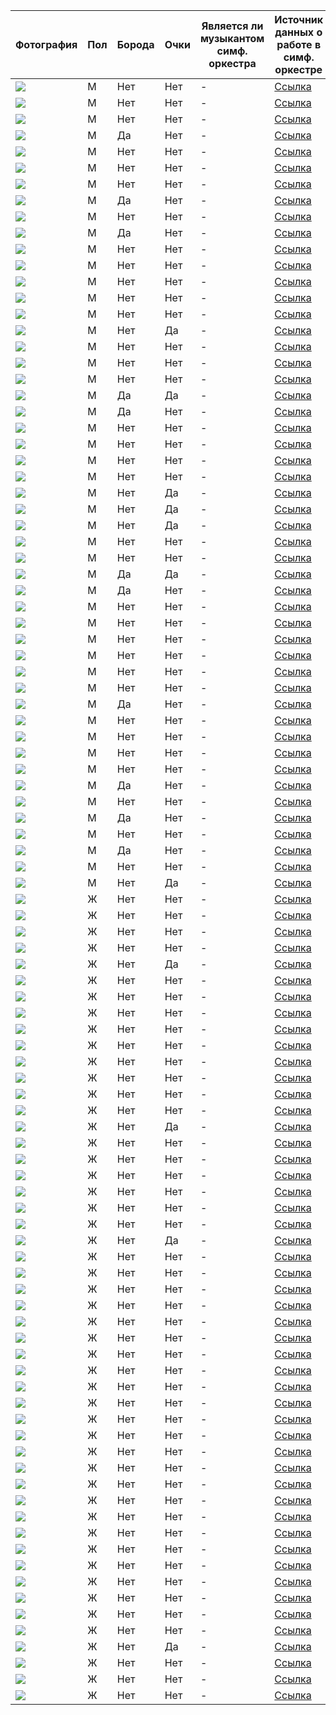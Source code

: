 |Фотография | Пол | Борода | Очки | Является ли музыкантом симф. оркестра | Источник данных о работе в симф. оркестре| Источник фото|
|---|---|---|---|---|---|---|
|![](image0.png)|М|Нет|Нет|-|[Ссылка](https://vk.com/muska2002)|[Ссылка](https://vk.com/muska2002)|
|![](image1.png)|М|Нет|Нет|-|[Ссылка](https://vk.com/ivan130399)|[Ссылка](https://vk.com/ivan130399)|
|![](image2.png)|М|Нет|Нет|-|[Ссылка](https://vk.com/barnir)|[Ссылка](https://vk.com/barnir)|
|![](image3.png)|М|Да|Нет|-|[Ссылка](https://vk.com/id12039053)|[Ссылка](https://vk.com/id12039053)|
|![](image4.png)|М|Нет|Нет|-|[Ссылка](https://vk.com/bogdan.beskrovniy)|[Ссылка](https://vk.com/bogdan.beskrovniy)|
|![](image5.png)|М|Нет|Нет|-|[Ссылка](https://vk.com/s.godovalov)|[Ссылка](https://vk.com/s.godovalov)|
|![](image6.png)|М|Нет|Нет|-|[Ссылка](https://vk.com/mik.smirnov)|[Ссылка](https://vk.com/mik.smirnov)|
|![](image7.png)|М|Да|Нет|-|[Ссылка](https://vk.com/nariman.aliev)|[Ссылка](https://vk.com/nariman.aliev)|
|![](image8.png)|М|Нет|Нет|-|[Ссылка](https://vk.com/antoni_vi)|[Ссылка](https://vk.com/antoni_vi)|
|![](image9.png)|М|Да|Нет|-|[Ссылка](https://vk.com/4lexey_nazarov)|[Ссылка](https://vk.com/4lexey_nazarov)|
|![](image10.png)|М|Нет|Нет|-|[Ссылка](https://vk.com/aaaaaaaaaaaron)|[Ссылка](https://vk.com/aaaaaaaaaaaron)|
|![](image11.png)|М|Нет|Нет|-|[Ссылка](https://vk.com/id138077821)|[Ссылка](https://vk.com/id138077821)|
|![](image12.png)|М|Нет|Нет|-|[Ссылка](https://vk.com/id797377)|[Ссылка](https://vk.com/id797377)|
|![](image13.png)|М|Нет|Нет|-|[Ссылка](https://vk.com/st1ser)|[Ссылка](https://vk.com/st1ser)|
|![](image14.png)|М|Нет|Нет|-|[Ссылка](https://vk.com/molodoi_178)|[Ссылка](https://vk.com/molodoi_178)|
|![](image15.png)|М|Нет|Да|-|[Ссылка](https://vk.com/i_nikiforoff)|[Ссылка](https://vk.com/i_nikiforoff)|
|![](image16.png)|М|Нет|Нет|-|[Ссылка](https://vk.com/shubinevgeniy)|[Ссылка](https://vk.com/shubinevgeniy)|
|![](image17.png)|М|Нет|Нет|-|[Ссылка](https://vk.com/id1413684)|[Ссылка](https://vk.com/id1413684)|
|![](image18.png)|М|Нет|Нет|-|[Ссылка](https://vk.com/antoshapianist)|[Ссылка](https://vk.com/antoshapianist)|
|![](image19.png)|М|Да|Да|-|[Ссылка](https://vk.com/eugenezinin)|[Ссылка](https://vk.com/eugenezinin)|
|![](image20.png)|М|Да|Нет|-|[Ссылка](https://vk.com/prima_balalayka)|[Ссылка](https://vk.com/prima_balalayka)|
|![](image21.png)|М|Нет|Нет|-|[Ссылка](https://vk.com/ivanrogachev98)|[Ссылка](https://vk.com/ivanrogachev98)|
|![](image22.png)|М|Нет|Нет|-|[Ссылка](https://vk.com/dencello)|[Ссылка](https://vk.com/dencello)|
|![](image25.png)|М|Нет|Нет|-|[Ссылка](https://vk.com/maxim_daminov)|[Ссылка](https://vk.com/maxim_daminov)|
|![](image29.png)|М|Нет|Нет|-|[Ссылка](https://vk.com/khazan.music)|[Ссылка](https://vk.com/khazan.music)|
|![](image30.png)|М|Нет|Да|-|[Ссылка](https://vk.com/ipiano)|[Ссылка](https://vk.com/ipiano)|
|![](image31.png)|М|Нет|Да|-|[Ссылка](https://vk.com/hwheart)|[Ссылка](https://vk.com/hwheart)|
|![](image32.png)|М|Нет|Да|-|[Ссылка](https://vk.com/p.ryabkov99)|[Ссылка](https://vk.com/p.ryabkov99)|
|![](image33.png)|М|Нет|Нет|-|[Ссылка](https://vk.com/alxndrfrsv)|[Ссылка](https://vk.com/alxndrfrsv)|
|![](image34.png)|М|Нет|Нет|-|[Ссылка](https://vk.com/stanis993)|[Ссылка](https://vk.com/stanis993)|
|![](image35.png)|М|Да|Да|-|[Ссылка](https://vk.com/izlomdoc)|[Ссылка](https://vk.com/izlomdoc)|
|![](image36.jpg)|М|Да|Нет|-|[Ссылка](https://vk.com/id1094145)|[Ссылка](https://vk.com/id1094145)|
|![](image37.png)|М|Нет|Нет|-|[Ссылка](https://vk.com/id81654712)|[Ссылка](https://vk.com/id81654712)|
|![](image39.png)|М|Нет|Нет|-|[Ссылка](https://vk.com/id4142923)|[Ссылка](https://vk.com/id4142923)|
|![](image40.png)|М|Нет|Нет|-|[Ссылка](https://vk.com/angel_wang)|[Ссылка](https://vk.com/angel_wang)|
|![](image41.png)|М|Нет|Нет|-|[Ссылка](https://vk.com/igorshumaev)|[Ссылка](https://vk.com/igorshumaev)|
|![](image42.png)|М|Нет|Нет|-|[Ссылка](https://vk.com/tenorediforza2000)|[Ссылка](https://vk.com/tenorediforza2000)|
|![](image43.png)|М|Нет|Нет|-|[Ссылка](https://vk.com/id115807304)|[Ссылка](https://vk.com/id115807304)|
|![](image46.png)|М|Да|Нет|-|[Ссылка](https://vk.com/dmitry_borodin_violin)|[Ссылка](https://vk.com/dmitry_borodin_violin)|
|![](image47.png)|М|Нет|Нет|-|[Ссылка](https://vk.com/vandoren56)|[Ссылка](https://vk.com/vandoren56)|
|![](image48.png)|М|Нет|Нет|-|[Ссылка](https://vk.com/id1468387)|[Ссылка](https://vk.com/id1468387)|
|![](image49.png)|М|Нет|Нет|-|[Ссылка](https://vk.com/id3893228)|[Ссылка](https://vk.com/id3893228)|
|![](image50.png)|М|Нет|Нет|-|[Ссылка](https://vk.com/mgas_fm)|[Ссылка](https://vk.com/mgas_fm)|
|![](image51.png)|М|Да|Нет|-|[Ссылка](https://vk.com/aludevig)|[Ссылка](https://vk.com/aludevig)|
|![](image53.png)|М|Нет|Нет|-|[Ссылка](https://vk.com/tsp13)|[Ссылка](https://vk.com/tsp13)|
|![](image54.png)|М|Да|Нет|-|[Ссылка](https://vk.com/id8126513)|[Ссылка](https://vk.com/id8126513)|
|![](image55.png)|М|Нет|Нет|-|[Ссылка](https://vk.com/fagotist)|[Ссылка](https://vk.com/fagotist)|
|![](image56.png)|М|Да|Нет|-|[Ссылка](https://vk.com/redheadboy007)|[Ссылка](https://vk.com/redheadboy007)|
|![](image57.png)|М|Нет|Нет|-|[Ссылка](https://vk.com/id7177128)|[Ссылка](https://vk.com/id7177128)|
|![](image58.png)|М|Нет|Да|-|[Ссылка](https://vk.com/brabuzzzz)|[Ссылка](https://vk.com/brabuzzzz)|
|![](image59.jpeg)|Ж|Нет|Нет|-|[Ссылка](https://vk.com/id173440658)|[Ссылка](https://vk.com/id173440658)|
|![](image60.jpeg)|Ж|Нет|Нет|-|[Ссылка](https://vk.com/eylieeeee)|[Ссылка](https://vk.com/eylieeeee)|
|![](image61.jpeg)|Ж|Нет|Нет|-|[Ссылка](https://vk.com/milena__gia)|[Ссылка](https://vk.com/milena__gia)|
|![](image64.jpeg)|Ж|Нет|Нет|-|[Ссылка](https://vk.com/id74985909)|[Ссылка](https://vk.com/id74985909)|
|![](image65.jpeg)|Ж|Нет|Да|-|[Ссылка](https://vk.com/le_space)|[Ссылка](https://vk.com/le_space)|
|![](image66.jpeg)|Ж|Нет|Нет|-|[Ссылка](https://vk.com/id6576592)|[Ссылка](https://vk.com/id6576592)|
|![](image67.jpeg)|Ж|Нет|Нет|-|[Ссылка](https://vk.com/tatatimberlake)|[Ссылка](https://vk.com/tatatimberlake)|
|![](image68.jpeg)|Ж|Нет|Нет|-|[Ссылка]()|[Ссылка]()|
|![](image69.jpeg)|Ж|Нет|Нет|-|[Ссылка](https://vk.com/gilanyusha)|[Ссылка](https://vk.com/gilanyusha)|
|![](image70.jpeg)|Ж|Нет|Нет|-|[Ссылка](https://vk.com/id178488035)|[Ссылка](https://vk.com/id178488035)|
|![](image71.jpeg)|Ж|Нет|Нет|-|[Ссылка](https://vk.com/aa.safronova)|[Ссылка](https://vk.com/aa.safronova)|
|![](image73.jpeg)|Ж|Нет|Нет|-|[Ссылка](https://vk.com/marykkk3)|[Ссылка](https://vk.com/marykkk3)|
|![](image74.jpeg)|Ж|Нет|Нет|-|[Ссылка](https://vk.com/lerasax)|[Ссылка](https://vk.com/lerasax)|
|![](image75.jpeg)|Ж|Нет|Нет|-|[Ссылка](https://vk.com/id19461112)|[Ссылка](https://vk.com/id19461112)|
|![](image76.jpeg)|Ж|Нет|Да|-|[Ссылка](https://vk.com/id31592106)|[Ссылка](https://vk.com/id31592106)|
|![](image77.jpeg)|Ж|Нет|Нет|-|[Ссылка](https://vk.com/adele_adel)|[Ссылка](https://vk.com/adele_adel)|
|![](image78.jpeg)|Ж|Нет|Нет|-|[Ссылка](https://vk.com/anastasiapolyakova2013)|[Ссылка](https://vk.com/anastasiapolyakova2013)|
|![](image79.jpeg)|Ж|Нет|Нет|-|[Ссылка](https://vk.com/lucy_aytubaeva)|[Ссылка](https://vk.com/lucy_aytubaeva)|
|![](image80.jpeg)|Ж|Нет|Нет|-|[Ссылка](https://vk.com/lushchenkova)|[Ссылка](https://vk.com/lushchenkova)|
|![](image82.jpeg)|Ж|Нет|Нет|-|[Ссылка](https://vk.com/emiliakozheva)|[Ссылка](https://vk.com/emiliakozheva)|
|![](image83.jpeg)|Ж|Нет|Нет|-|[Ссылка](https://vk.com/id153970489)|[Ссылка](https://vk.com/id153970489)|
|![](image84.jpeg)|Ж|Нет|Да|-|[Ссылка](https://vk.com/tanjol)|[Ссылка](https://vk.com/tanjol)|
|![](image86.jpeg)|Ж|Нет|Нет|-|[Ссылка](https://vk.com/e.shidyakova)|[Ссылка](https://vk.com/e.shidyakova)|
|![](image87.jpeg)|Ж|Нет|Нет|-|[Ссылка](https://vk.com/sofia.bridge)|[Ссылка](https://vk.com/sofia.bridge)|
|![](image88.jpeg)|Ж|Нет|Нет|-|[Ссылка](https://vk.com/id258400767)|[Ссылка](https://vk.com/id258400767)|
|![](image89.jpeg)|Ж|Нет|Нет|-|[Ссылка](https://vk.com/zhovo)|[Ссылка](https://vk.com/zhovo)|
|![](image90.jpeg)|Ж|Нет|Нет|-|[Ссылка](https://vk.com/natalia_sova17)|[Ссылка](https://vk.com/natalia_sova17)|
|![](image91.jpeg)|Ж|Нет|Нет|-|[Ссылка](https://vk.com/id_lita)|[Ссылка](https://vk.com/id_lita)|
|![](image93.jpeg)|Ж|Нет|Нет|-|[Ссылка](https://vk.com/alla.opera)|[Ссылка](https://vk.com/alla.opera)|
|![](image94.jpeg)|Ж|Нет|Нет|-|[Ссылка](https://vk.com/id31373058)|[Ссылка](https://vk.com/id31373058)|
|![](image95.jpeg)|Ж|Нет|Нет|-|[Ссылка](https://vk.com/lyonesse)|[Ссылка](https://vk.com/lyonesse)|
|![](image96.jpeg)|Ж|Нет|Нет|-|[Ссылка](https://vk.com/margaritis)|[Ссылка](https://vk.com/margaritis)|
|![](image98.jpeg)|Ж|Нет|Нет|-|[Ссылка](https://vk.com/kulikovasilisa)|[Ссылка](https://vk.com/kulikovasilisa)|
|![](image99.jpeg)|Ж|Нет|Нет|-|[Ссылка](https://vk.com/slwdrip)|[Ссылка](https://vk.com/slwdrip)|
|![](image100.jpeg)|Ж|Нет|Нет|-|[Ссылка](https://vk.com/ekaterinaxid)|[Ссылка](https://vk.com/ekaterinaxid)|
|![](image101.jpeg)|Ж|Нет|Нет|-|[Ссылка](https://vk.com/id1512450)|[Ссылка](https://vk.com/id1512450)|
|![](image102.jpeg)|Ж|Нет|Нет|-|[Ссылка](https://vk.com/zibarevapolina)|[Ссылка](https://vk.com/zibarevapolina)|
|![](image105.jpeg)|Ж|Нет|Нет|-|[Ссылка](https://vk.com/lice2000)|[Ссылка](https://vk.com/lice2000)|
|![](image106.jpeg)|Ж|Нет|Нет|-|[Ссылка](https://vk.com/nastasia_argentum)|[Ссылка](https://vk.com/nastasia_argentum)|
|![](image107.jpeg)|Ж|Нет|Нет|-|[Ссылка](https://vk.com/dochlik)|[Ссылка](https://vk.com/dochlik)|
|![](image108.jpeg)|Ж|Нет|Нет|-|[Ссылка](https://vk.com/kiselevavu)|[Ссылка](https://vk.com/kiselevavu)|
|![](image109.jpeg)|Ж|Нет|Нет|-|[Ссылка](https://vk.com/alexakoroleva)|[Ссылка](https://vk.com/alexakoroleva)|
|![](image110.jpeg)|Ж|Нет|Нет|-|[Ссылка](https://vk.com/id506529888)|[Ссылка](https://vk.com/id506529888)|
|![](image111.jpeg)|Ж|Нет|Нет|-|[Ссылка](https://vk.com/dbudnyak)|[Ссылка](https://vk.com/dbudnyak)|
|![](image112.jpeg)|Ж|Нет|Нет|-|[Ссылка](https://vk.com/grobovshchic)|[Ссылка](https://vk.com/grobovshchic)|
|![](image113.jpeg)|Ж|Нет|Нет|-|[Ссылка](https://vk.com/id19615824)|[Ссылка](https://vk.com/id19615824)|
|![](image114.jpeg)|Ж|Нет|Да|-|[Ссылка](https://vk.com/tanya_belkina2000)|[Ссылка](https://vk.com/tanya_belkina2000)|
|![](image115.jpeg)|Ж|Нет|Нет|-|[Ссылка](https://vk.com/valerie_islamova)|[Ссылка](https://vk.com/valerie_islamova)|
|![](image116.jpeg)|Ж|Нет|Нет|-|[Ссылка](https://vk.com/polistia)|[Ссылка](https://vk.com/polistia)|
|![](image117.jpeg)|Ж|Нет|Нет|-|[Ссылка](https://vk.com/astichkasti)|[Ссылка](https://vk.com/astichkasti)|
